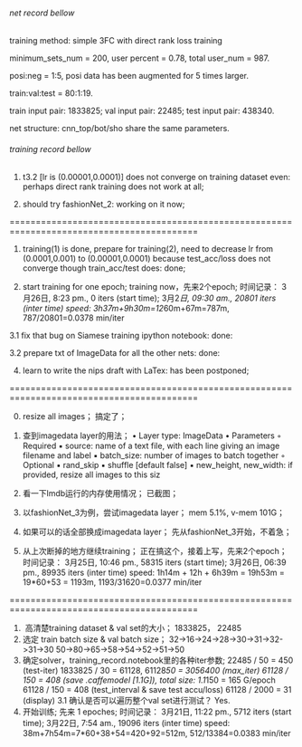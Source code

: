 ###### net record bellow

training method: simple 3FC with direct rank loss training

minimum_sets_num = 200, user percent = 0.78, total user_num = 987.

posi:neg = 1:5, posi data has been augmented for 5 times larger.

train:val:test = 80:1:19.

train input pair: 1833825;
val input pair: 22485;
test input pair: 438340.

net structure: cnn_top/bot/sho share the same parameters.

###### training record bellow

1. t3.2 [lr is (0.00001,0.0001)] does not converge on training dataset even:
	perhaps direct rank training does not work at all;

2. should try fashionNet_2:
	working on it now;

==========================================================================================

1. training(1) is done, prepare for training(2), need to decrease lr from (0.0001,0.001) to (0.00001,0.0001) because test_acc/loss does not converge though train_acc/test does:
	done;

2. start training for one epoch;
	training now，先来2个epoch;
    时间记录：
	3月26日, 8:23 pm., 0 iters (start time); 3月2*日, 09:30 am., 20801 iters (inter time)
	speed: 3h37m+9h30m=12*60m+67m=787m, 787/20801=0.0378 min/iter

3.1 fix that bug on Siamese training ipython notebook:
	done:	

3.2 prepare txt of ImageData for all the other nets:
	done:

4. learn to write the nips draft with LaTex:
	has been postponed;

==========================================================================================

0. resize all images；
	搞定了；

1. 查到imagedata layer的用法；
		•	Layer type: ImageData
	•	Parameters
	◦	Required
	▪	source: name of a text file, with each line giving an image filename and label
	▪	batch_size: number of images to batch together
	◦	Optional
	▪	rand_skip
	▪	shuffle [default false]
	▪	new_height, new_width: if provided, resize all images to this siz

2. 看一下lmdb运行的内存使用情况；
	已截图；

3. 以fashionNet_3为例，尝试imagedata layer；
	mem 5.1%, v-mem 101G；

4. 如果可以的话全部换成imagedata layer；
	先从fashionNet_3开始，不着急；

5. 从上次断掉的地方继续training；
	正在搞这个，接着上写，先来2个epoch；
    时间记录：
	3月25日, 10:46 pm., 58315 iters (start time); 3月26日, 06:39 pm., 89935 iters (inter time)
	speed: 1h14m + 12h + 6h39m = 19h53m = 19*60+53 = 1193m, 1193/31620=0.0377 min/iter

==========================================================================================

1.  高清楚training dataset & val set的大小；
	1833825， 22485
2. 选定 train batch size & val batch size；
	32->16->24->28->30->31->32->31->30
	50->80->65->58->54->52->51->50
3. 确定solver，training_record.notebook里的各种iter参数;
	22485 / 50 = 450 (test-iter)
	1833825 / 30 = 61128, 61128*50 = 3056400 (max_iter)
	61128 / 150 = 408 (save .caffemodel [1.1G]), total size: 1.1*150 = 165 G/epoch 
	61128 / 150 = 408 (test_interval & save test accu/loss)
	61128 / 2000 = 31 (display)
3.1 确认是否可以遍历整个val set进行测试？
	Yes.
4. 开始训练;
    先来 1 epoches;
    时间记录：
	3月21日, 11:22 pm., 5712 iters (start time); 3月22日, 7:54 am., 19096 iters (inter time)
	speed: 38m+7h54m=7*60+38+54=420+92=512m, 512/13384=0.0383 min/iter
